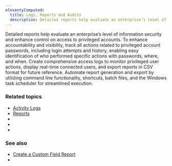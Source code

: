 ```yaml
---
eleventyComputed:
  title: Logs, Reports and Audits
  description: Detailed reports help evaluate an enterprise’s level of information security and enhance control on access to privileged accounts.
---
```

Detailed reports help evaluate an enterprise’s level of information security and enhance control on access to privileged accounts. To enhance accountability and visibility, track all actions related to privileged account passwords, including login attempts and history, enabling easy identification of who performed specific actions with passwords, where, and when. Create comprehensive access logs to monitor privileged user actions, display real-time connected users, and export reports in CSV format for future reference. Automate report generation and export by utilizing command line functionality, shortcuts, batch files, and the Windows task scheduler for streamlined execution.

### Related topics
* [Activity Logs](/rdm/windows/commands/view/view/activity-logs/#logs)
* [Reports](/rdm/windows/commands/administration/reports/)
* []()
* []()
* []()

### See also
* [Create a Custom Field Report](/kb/devolutions-powershell/remote-desktop-manager/create-custom-field-report/)
* []()
